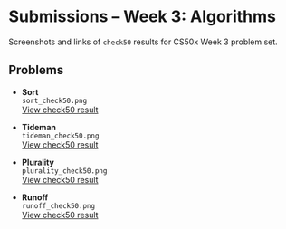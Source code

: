 # Submissions – Week 3: Algorithms

Screenshots and links of `check50` results for CS50x Week 3 problem set.

## Problems

- **Sort**  
  `sort_check50.png`  
  [View check50 result](https://submit.cs50.io/check50/)

- **Tideman**  
  `tideman_check50.png`  
  [View check50 result](https://submit.cs50.io/check50/)

- **Plurality**  
  `plurality_check50.png`  
  [View check50 result](https://submit.cs50.io/check50/)

- **Runoff**  
  `runoff_check50.png`  
  [View check50 result](https://submit.cs50.io/check50/)
